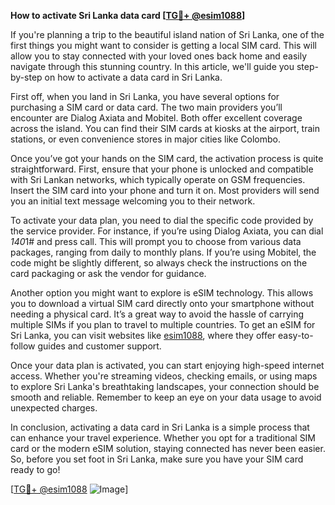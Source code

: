 **How to activate Sri Lanka data card [[TG💪+ @esim1088](https://t.me/s/esim1088)]**

If you're planning a trip to the beautiful island nation of Sri Lanka, one of the first things you might want to consider is getting a local SIM card. This will allow you to stay connected with your loved ones back home and easily navigate through this stunning country. In this article, we'll guide you step-by-step on how to activate a data card in Sri Lanka.

First off, when you land in Sri Lanka, you have several options for purchasing a SIM card or data card. The two main providers you’ll encounter are Dialog Axiata and Mobitel. Both offer excellent coverage across the island. You can find their SIM cards at kiosks at the airport, train stations, or even convenience stores in major cities like Colombo.

Once you’ve got your hands on the SIM card, the activation process is quite straightforward. First, ensure that your phone is unlocked and compatible with Sri Lankan networks, which typically operate on GSM frequencies. Insert the SIM card into your phone and turn it on. Most providers will send you an initial text message welcoming you to their network.

To activate your data plan, you need to dial the specific code provided by the service provider. For instance, if you’re using Dialog Axiata, you can dial *140*1# and press call. This will prompt you to choose from various data packages, ranging from daily to monthly plans. If you’re using Mobitel, the code might be slightly different, so always check the instructions on the card packaging or ask the vendor for guidance.

Another option you might want to explore is eSIM technology. This allows you to download a virtual SIM card directly onto your smartphone without needing a physical card. It’s a great way to avoid the hassle of carrying multiple SIMs if you plan to travel to multiple countries. To get an eSIM for Sri Lanka, you can visit websites like [esim1088](https://t.me/s/esim1088), where they offer easy-to-follow guides and customer support.

Once your data plan is activated, you can start enjoying high-speed internet access. Whether you're streaming videos, checking emails, or using maps to explore Sri Lanka's breathtaking landscapes, your connection should be smooth and reliable. Remember to keep an eye on your data usage to avoid unexpected charges.

In conclusion, activating a data card in Sri Lanka is a simple process that can enhance your travel experience. Whether you opt for a traditional SIM card or the modern eSIM solution, staying connected has never been easier. So, before you set foot in Sri Lanka, make sure you have your SIM card ready to go! 

[[TG💪+ @esim1088](https://t.me/s/esim1088) ![Image](https://i.postimg.cc/Y0z9fWf4/image.png)]
